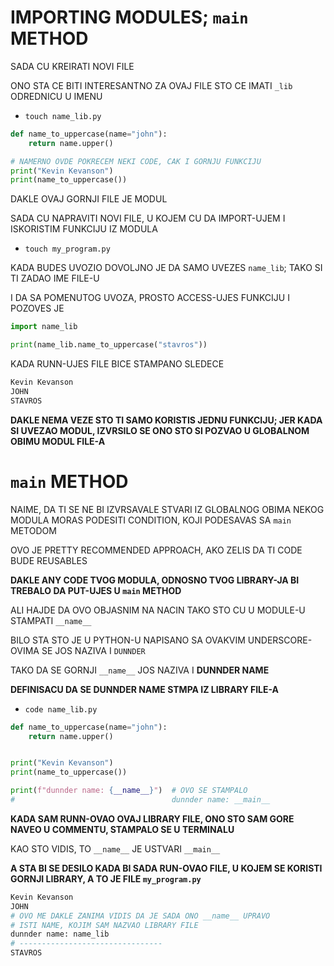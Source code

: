 # IMPORTING MODULES; `main` METHOD

SADA CU KREIRATI NOVI FILE

ONO STA CE BITI INTERESANTNO ZA OVAJ FILE STO CE IMATI `_lib` ODREDNICU U IMENU

- `touch name_lib.py`

```py
def name_to_uppercase(name="john"):
    return name.upper()

# NAMERNO OVDE POKRECEM NEKI CODE, CAK I GORNJU FUNKCIJU
print("Kevin Kevanson")
print(name_to_uppercase())
```

DAKLE OVAJ GORNJI FILE JE MODUL

SADA CU NAPRAVITI NOVI FILE, U KOJEM CU DA IMPORT-UJEM I ISKORISTIM FUNKCIJU IZ MODULA

- `touch my_program.py`

KADA BUDES UVOZIO DOVOLJNO JE DA SAMO UVEZES `name_lib`; TAKO SI TI ZADAO IME FILE-U

I DA SA POMENUTOG UVOZA, PROSTO ACCESS-UJES FUNKCIJU I POZOVES JE

```py
import name_lib

print(name_lib.name_to_uppercase("stavros"))
```

KADA RUNN-UJES FILE BICE STAMPANO SLEDECE

```bash
Kevin Kevanson
JOHN
STAVROS
```

**DAKLE NEMA VEZE STO TI SAMO KORISTIS JEDNU FUNKCIJU; JER KADA SI UVEZAO MODUL, IZVRSILO SE ONO STO SI POZVAO U GLOBALNOM OBIMU MODUL FILE-A**

# `main` METHOD

NAIME, DA TI SE NE BI IZVRSAVALE STVARI IZ GLOBALNOG OBIMA NEKOG MODULA MORAS PODESITI CONDITION, KOJI PODESAVAS SA `main` METODOM

OVO JE PRETTY RECOMMENDED APPROACH, AKO ZELIS DA TI CODE BUDE REUSABLES

**DAKLE ANY CODE TVOG MODULA, ODNOSNO TVOG LIBRARY-JA BI TREBALO DA PUT-UJES U `main` METHOD**

ALI HAJDE DA OVO OBJASNIM NA NACIN TAKO STO CU U MODULE-U STAMPATI `__name__`

BILO STA STO JE U PYTHON-U NAPISANO SA OVAKVIM UNDERSCORE-OVIMA SE JOS NAZIVA I `DUNNDER`

TAKO DA SE GORNJI `__name__` JOS NAZIVA I **DUNNDER NAME**

**DEFINISACU DA SE DUNNDER NAME STMPA IZ LIBRARY FILE-A**

- `code name_lib.py`

```py
def name_to_uppercase(name="john"):
    return name.upper()


print("Kevin Kevanson")
print(name_to_uppercase())

print(f"dunnder name: {__name__}")  # OVO SE STAMPALO
#                                   dunnder name: __main__
```

**KADA SAM RUNN-OVAO OVAJ LIBRARY FILE, ONO STO SAM GORE NAVEO U COMMENTU, STAMPALO SE U TERMINALU**

KAO STO VIDIS, TO `__name__` JE USTVARI `__main__`

**A STA BI SE DESILO KADA BI SADA RUN-OVAO FILE, U KOJEM SE KORISTI GORNJI LIBRARY, A TO JE FILE `my_program.py`**

```bash
Kevin Kevanson
JOHN
# OVO ME DAKLE ZANIMA VIDIS DA JE SADA ONO __name__ UPRAVO
# ISTI NAME, KOJIM SAM NAZVAO LIBRARY FILE
dunnder name: name_lib
# --------------------------------
STAVROS
```
